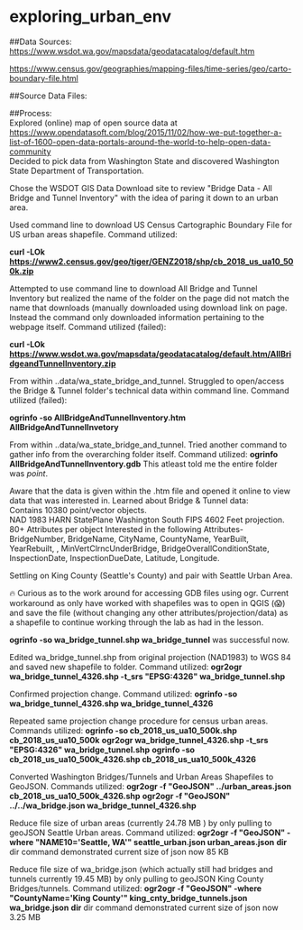 # exploring_urban_env

##Data Sources:  
https://www.wsdot.wa.gov/mapsdata/geodatacatalog/default.htm  

https://www.census.gov/geographies/mapping-files/time-series/geo/carto-boundary-file.html   


##Source Data Files:  

##Process:  
Explored (online) map of open source data at https://www.opendatasoft.com/blog/2015/11/02/how-we-put-together-a-list-of-1600-open-data-portals-around-the-world-to-help-open-data-community    
Decided to pick data from Washington State and discovered Washington State Department of Transportation.  

Chose the WSDOT GIS Data Download site to review "Bridge Data - All Bridge and Tunnel Inventory" with the idea of paring it down to an urban area.  

Used command line to download US Census Cartographic Boundary File for US urban areas shapefile. Command utilized:  

**curl -LOk https://www2.census.gov/geo/tiger/GENZ2018/shp/cb_2018_us_ua10_500k.zip**  

Attempted to use command line to download All Bridge and Tunnel Inventory but realized the name of the folder on the page did not match the name that downloads (manually downloaded using download link on page. Instead the command only downloaded information pertaining to the webpage itself.  Command utilized (failed):  

**curl -LOk https://www.wsdot.wa.gov/mapsdata/geodatacatalog/default.htm/AllBridgeandTunnelInventory.zip**  

From within ..data/wa_state_bridge_and_tunnel. Struggled to open/access the Bridge & Tunnel folder's technical data within command line. Command utilized (failed):  

**ogrinfo -so AllBridgeAndTunnelInventory.htm AllBridgeAndTunnelInvetory**  

From within ..data/wa_state_bridge_and_tunnel. Tried another command to gather info from the overarching folder itself. Command utilized:
**ogrinfo AllBridgeAndTunnelInventory.gdb** 
This atleast told me the entire folder was *point*.

Aware that the data is given within the .htm file and opened it online to view data that was interested in. Learned about Bridge & Tunnel data:  
Contains 10380 point/vector objects.  
NAD 1983 HARN StatePlane Washington South FIPS 4602 Feet projection.
80+ Attributes per object
Interested in the following Attributes-BridgeNumber, BridgeName, CityName, CountyName, YearBuilt, YearRebuilt, , MinVertClrncUnderBridge, BridgeOverallConditionState, InspectionDate, InspectionDueDate, Latitude, Longitude. 

Settling on King County (Seattle's County) and pair with Seattle Urban Area. 

🔥 Curious as to the work around for accessing GDB files using ogr. Current workaround as only have worked with shapefiles was to open in QGIS (😱) and save the file (without changing any other attributes/projection/data) as a shapefile to continue working through the lab as had in the lesson.

**ogrinfo -so wa_bridge_tunnel.shp wa_bridge_tunnel** was successful now.

Edited wa_bridge_tunnel.shp from original projection (NAD1983) to WGS 84 and saved new shapefile to folder. Command utilized:
**ogr2ogr wa_bridge_tunnel_4326.shp -t_srs "EPSG:4326" wa_bridge_tunnel.shp** 

Confirmed projection change. Command utilized:
**ogrinfo -so wa_bridge_tunnel_4326.shp wa_bridge_tunnel_4326** 

Repeated same projection change procedure for census urban areas. Commands utilized:
**ogrinfo -so cb_2018_us_ua10_500k.shp cb_2018_us_ua10_500k** 
**ogr2ogr wa_bridge_tunnel_4326.shp -t_srs "EPSG:4326" wa_bridge_tunnel.shp**
**ogrinfo -so cb_2018_us_ua10_500k_4326.shp cb_2018_us_ua10_500k_4326**

Converted Washington Bridges/Tunnels and Urban Areas Shapefiles to GeoJSON. Commands utilized:
**ogr2ogr -f "GeoJSON" ../urban_areas.json cb_2018_us_ua10_500k_4326.shp**
**ogr2ogr -f "GeoJSON" ../../wa_bridge.json wa_bridge_tunnel_4326.shp**

Reduce file size of urban areas (currently 24.78 MB ) by only pulling to geoJSON Seattle Urban areas. Command utilized:
**ogr2ogr -f "GeoJSON" -where "NAME10='Seattle, WA'" seattle_urban.json urban_areas.json**
**dir**
dir command demonstrated current size of json now 85 KB

Reduce file size of wa_bridge.json (which actually still had bridges and tunnels currently 19.45 MB) by only pulling to geoJSON King County Bridges/tunnels. Command utilized: 
**ogr2ogr -f "GeoJSON" -where "CountyName='King County'" king_cnty_bridge_tunnels.json wa_bridge.json** 
**dir**
dir command demonstrated current size of json now 3.25 MB


